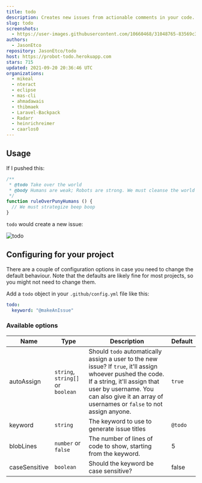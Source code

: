 ```yaml
---
title: todo
description: Creates new issues from actionable comments in your code.
slug: todo
screenshots:
  - https://user-images.githubusercontent.com/10660468/31048765-83569c30-a5f2-11e7-933a-a119d43ad029.png
authors:
  - JasonEtco
repository: JasonEtco/todo
host: https://probot-todo.herokuapp.com
stars: 715
updated: 2021-09-20 20:36:46 UTC
organizations:
  - mikeal
  - nteract
  - eclipse
  - mas-cli
  - ahmadawais
  - thibmaek
  - Laravel-Backpack
  - Radarr
  - heinrichreimer
  - caarlos0
---
```

## Usage

If I pushed this:

```js
/**
 * @todo Take over the world
 * @body Humans are weak; Robots are strong. We must cleanse the world of the virus that is humanity.
 */
function ruleOverPunyHumans () {
  // We must strategize beep boop
}
```

`todo` would create a new issue:

![todo](https://user-images.githubusercontent.com/10660468/31048765-83569c30-a5f2-11e7-933a-a119d43ad029.png)

## Configuring for your project

There are a couple of configuration options in case you need to change the default behaviour. Note that the defaults are likely fine for most projects, so you might not need to change them.

Add a `todo` object in your `.github/config.yml` file like this:

```yml
todo:
  keyword: "@makeAnIssue"

```

### Available options

| Name | Type | Description | Default |
|------|------|-------------|---------|
| autoAssign | `string`, `string[]` or `boolean` | Should `todo` automatically assign a user to the new issue? If `true`, it'll assign whoever pushed the code. If a string, it'll assign that user by username. You can also give it an array of usernames or `false` to not assign anyone. | `true` |
| keyword | `string` | The keyword to use to generate issue titles | `@todo` |
| blobLines | `number` or `false` | The number of lines of code to show, starting from the keyword. | 5 |
| caseSensitive | `boolean` | Should the keyword be case sensitive? | false |
